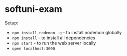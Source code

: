 # softuni-exam

Setup:
- `npm install nodemon -g` - to install nodemon globally
- `npm install` - to install all dependencies
- `npm start` - to run the web server locally
- `open localhost:3000`
